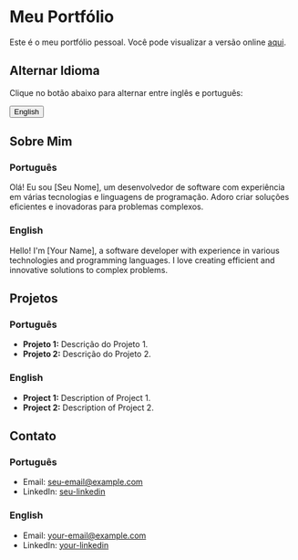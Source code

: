 # Meu Portfólio

Este é o meu portfólio pessoal. Você pode visualizar a versão online [aqui](https://seu-usuario.github.io/portfolio).

## Alternar Idioma

Clique no botão abaixo para alternar entre inglês e português:

<button id="lang-switch">English</button>

## Sobre Mim

### Português
Olá! Eu sou [Seu Nome], um desenvolvedor de software com experiência em várias tecnologias e linguagens de programação. Adoro criar soluções eficientes e inovadoras para problemas complexos.

### English
Hello! I'm [Your Name], a software developer with experience in various technologies and programming languages. I love creating efficient and innovative solutions to complex problems.

## Projetos

### Português
- **Projeto 1:** Descrição do Projeto 1.
- **Projeto 2:** Descrição do Projeto 2.

### English
- **Project 1:** Description of Project 1.
- **Project 2:** Description of Project 2.

## Contato

### Português
- Email: [seu-email@example.com](mailto:seu-email@example.com)
- LinkedIn: [seu-linkedin](https://www.linkedin.com/in/seu-usuario)

### English
- Email: [your-email@example.com](mailto:your-email@example.com)
- LinkedIn: [your-linkedin](https://www.linkedin.com/in/your-username)
